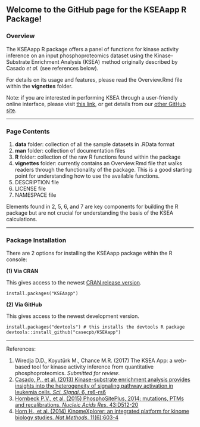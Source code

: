 ## Welcome to the GitHub page for the KSEAapp R Package!

### Overview

The KSEAapp R package offers a panel of functions for kinase activity inference on an input phosphoproteomics dataset using the Kinase-Substrate Enrichment Analysis (KSEA) method originally described by Casado *et al.* (see references below). 

For details on its usage and features, please read the Overview.Rmd file within the **vignettes** folder.

Note: if you are interested in performing KSEA through a user-friendly online interface, please visit [this link](https://casecpb.shinyapps.io/ksea/), or get details from our [other GitHub site](https://github.com/casecpb/KSEA/). 

-----
### Page Contents

1. **data** folder: collection of all the sample datasets in .RData format
2. **man** folder: collection of documentation files
3. **R** folder: collection of the raw R functions found within the package
4. **vignettes** folder: currently contains an Overview.Rmd file that walks readers through the functionality of the package. This is a good starting point for understanding how to use the available functions.
5. DESCRIPTION file
6. LICENSE file
7. NAMESPACE file


Elements found in 2, 5, 6, and 7 are key components for building the R package but are not crucial for understanding the basis of the KSEA calculations. 

-----
### Package Installation

There are 2 options for installing the KSEAapp package within the R console:

**(1) Via CRAN**

This gives access to the newest [CRAN release version](https://CRAN.R-project.org/package=KSEAapp). 
```
install.packages("KSEAapp")
```

**(2) Via GitHub**

This gives access to the newest development version. 
```
install.packages("devtools") # this installs the devtools R package 
devtools::install_github("casecpb/KSEAapp")
```


-----
References:

1. Wiredja D.D., Koyutürk M., Chance M.R. (2017) The KSEA App: a web-based tool for kinase activity inference from quantitative phosphoproteomics. *Submitted for review*.
2. [Casado, P., et al. (2013) Kinase-substrate enrichment analysis provides insights into the heterogeneity of signaling pathway activation in leukemia cells. *Sci. Signal*. 6, rs6-rs6](http://stke.sciencemag.org/content/6/268/rs6.long)
3. [Hornbeck P.V., et al. (2015) PhosphoSitePlus, 2014: mutations, PTMs and recalibrations. *Nucleic Acids Res*. 43:D512-20](https://academic.oup.com/nar/article/43/D1/D512/2439467/PhosphoSitePlus-2014-mutations-PTMs-and)
4. [Horn H., et al. (2014) KinomeXplorer: an integrated platform for kinome biology studies. *Nat Methods*. 11(6):603-4](http://www.nature.com/nmeth/journal/v11/n6/full/nmeth.2968.html)
